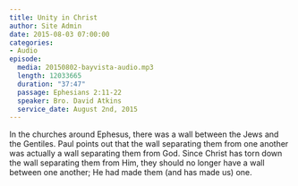 ```yaml
---
title: Unity in Christ
author: Site Admin
date: 2015-08-03 07:00:00
categories:
- Audio
episode:
  media: 20150802-bayvista-audio.mp3
  length: 12033665
  duration: "37:47"
  passage: Ephesians 2:11-22
  speaker: Bro. David Atkins
  service_date: August 2nd, 2015
---
```

In the churches around Ephesus, there was a wall between the Jews and the Gentiles. Paul points out that the wall separating them from one another was actually a wall separating them from God. Since Christ has torn down the wall separating them from Him, they should no longer have a wall between one another; He had made them (and has made us) one.